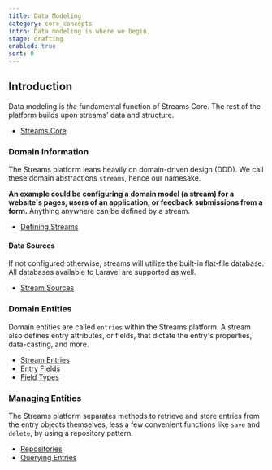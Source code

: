```yaml
---
title: Data Modeling
category: core_concepts
intro: Data modeling is where we begin.
stage: drafting
enabled: true
sort: 0
---
```


## Introduction

Data modeling is *the* fundamental function of Streams Core. The rest of the platform builds upon streams' data and structure.

- [Streams Core](core/introduction)

### Domain Information

The Streams platform leans heavily on domain-driven design (DDD). We call these domain abstractions `streams`, hence our namesake.

**An example could be configuring a domain model (a stream) for a website's pages, users of an application, or feedback submissions from a form.** Anything anywhere can be defined by a stream.

- [Defining Streams](/docs/core/streams#defining-streams)

#### Data Sources

If not configured otherwise, streams will utilize the built-in flat-file database. All databases available to Laravel are supported as well.

- [Stream Sources](/docs/core/sources)

### Domain Entities

Domain entities are called `entries` within the Streams platform. A stream also defines entry attributes, or fields, that dictate the entry's properties, data-casting, and more.

- [Stream Entries](/docs/core/entries)
- [Entry Fields](/docs/core/fields)
- [Field Types](/docs/core/fields#field-types)

### Managing Entities

The Streams platform separates methods to retrieve and store entries from the entry objects themselves, less a few convenient functions like `save` and `delete`, by using a repository pattern.

- [Repositories](/docs/core/repositories)
- [Querying Entries](/docs/core/querying)
